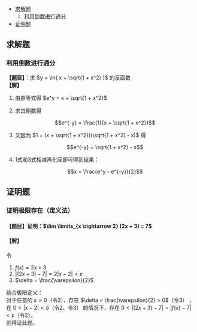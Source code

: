 <!-- TOC -->

- [求解题](#求解题)
    - [利用倒数进行通分](#利用倒数进行通分)
- [证明题](#证明题)

<!-- /TOC -->

## 求解题

### 利用倒数进行通分

**【题目】**：求 $y = \ln( x + \sqrt{1 + x^2} )$ 的反函数  
**【解】**

1. 由原等式得 $e^y = x + \sqrt{1 + x^2}$
2. 求其倒数得

    $$e^{-y} = \frac{1}{x + \sqrt{1 + x^2}}$$

3. 又因为 $1 = (x + \sqrt{1 + x^2})(\sqrt{1 + x^2} - x)$ 得

    $$e^{-y} = \sqrt{1 + x^2} - x$$

4. 1式和3式相减再化简即可得到结果：

    $$x = \frac{e^y - e^{-y}}{2}$$


## 证明题

### 证明极限存在（定义法）

#### 【题目】证明：$\lim \limits_{x \rightarrow 2} (2x + 3) = 7$
#### 【解】

令
1. $f(x) = 2x + 3$  
2. $|(2x + 3) - 7| = 2|x - 2| < \varepsilon$  
3. $\delta = \frac{\varepsilon}{2}$

结合极限定义：  
对于任意的 $\varepsilon > 0$（令2），存在 $\delta = \frac{\varepsilon}{2} > 0$（令3） ，在 $0 < |x - 2| < \delta$（令2、令3） 的情况下，存在 $0 < |(2x + 3) - 7| = |f(x) - 7| < \varepsilon$（令2）。  
则得证此题。